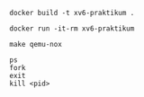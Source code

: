 ```
docker build -t xv6-praktikum .
```
```
docker run -it-rm xv6-praktikum
```
```
make qemu-nox
```
```
ps
fork
exit
kill <pid>
```
